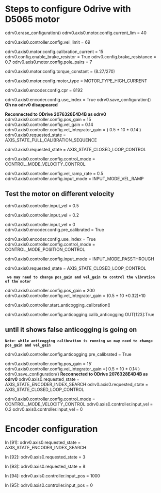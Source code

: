 # Steps to configure Odrive with D5065 motor
 odrv0.erase_configuration()
 odrv0.axis0.motor.config.current_lim = 40

odrv0.axis0.controller.config.vel_limit = 69

 odrv0.axis0.motor.config.calibration_current = 15
 odrv0.config.enable_brake_resistor = True
 odrv0.config.brake_resistance = 0.7
 odrv0.axis0.motor.config.pole_pairs = 7

odrv0.axis0.motor.config.torque_constant = (8.27/270)

odrv0.axis0.motor.config.motor_type = MOTOR_TYPE_HIGH_CURRENT

odrv0.axis0.encoder.config.cpr = 8192

 odrv0.axis0.encoder.config.use_index = True
 odrv0.save_configuration()
**Oh no odrv0 disappeared**

**Reconnected to ODrive 2076328E4D4B as odrv0**
 odrv0.axis0.controller.config.pos_gain = 15
odrv0.axis0.controller.config.vel_gain = 0.14
 odrv0.axis0.controller.config.vel_integrator_gain = ( 0.5 * 10 *  0.14 )
odrv0.axis0.requested_state = AXIS_STATE_FULL_CALIBRATION_SEQUENCE 

 odrv0.axis0.requested_state = AXIS_STATE_CLOSED_LOOP_CONTROL 

odrv0.axis0.controller.config.control_mode = CONTROL_MODE_VELOCITY_CONTROL

odrv0.axis0.controller.config.vel_ramp_rate = 0.5
 odrv0.axis0.controller.config.input_mode = INPUT_MODE_VEL_RAMP

## Test the motor on different velocity 

odrv0.axis0.controller.input_vel = 0.5

 odrv0.axis0.controller.input_vel = 0.2

 odrv0.axis0.controller.input_vel = 0
 odrv0.axis0.encoder.config.pre_calibrated = True

 odrv0.axis0.encoder.config.use_index = True
odrv0.axis0.controller.config.control_mode = CONTROL_MODE_POSITION_CONTROL

 odrv0.axis0.controller.config.input_mode = INPUT_MODE_PASSTHROUGH

odrv0.axis0.requested_state = AXIS_STATE_CLOSED_LOOP_CONTROL

**` we may need to change pos_gain and vel_gain to control the vibration of the motor`**

 odrv0.axis0.controller.config.pos_gain = 200
odrv0.axis0.controller.config.vel_integrator_gain = (0.5 * 10 *0.32)*10


 odrv0.axis0.controller.start_anticogging_calibration()

 odrv0.axis0.controller.config.anticogging.calib_anticogging
OUT[123]:True

## until it shows false anticogging is going on

**`Note: while anticogging calibration is running we may need to change pos_gain and vel_gain`**

 odrv0.axis0.controller.config.anticogging.pre_calibrated = True

odrv0.axis0.controller.config.pos_gain = 15`
odrv0.axis0.controller.config.vel_integrator_gain =( 0.5 * 10 *  0.14 )
 odrv0.save_configuration()
 **Reconnected to ODrive 2076328E4D4B as odrv0**
 odrv0.axis0.requested_state = AXIS_STATE_ENCODER_INDEX_SEARCH
 odrv0.axis0.requested_state = AXIS_STATE_CLOSED_LOOP_CONTROL

 odrv0.axis0.controller.config.control_mode = CONTROL_MODE_VELOCITY_CONTROL
 odrv0.axis0.controller.input_vel = 0.2
 odrv0.axis0.controller.input_vel = 0



# Encoder configuration



In [91]:  odrv0.axis0.requested_state = AXIS_STATE_ENCODER_INDEX_SEARCH

In [92]: odrv0.axis0.requested_state = 3

In [93]: odrv0.axis0.requested_state = 8

In [94]: odrv0.axis0.controller.input_pos = 1000

In [95]: odrv0.axis0.controller.input_pos = 0



